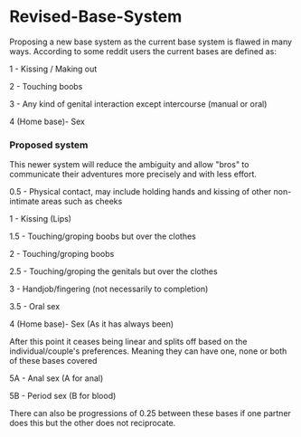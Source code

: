 # Revised-Base-System
Proposing a new base system as the current base system is flawed in many ways. 
According to some reddit users the current bases are defined as:

1 - Kissing / Making out

2 - Touching boobs

3 - Any kind of genital interaction except intercourse (manual or oral)

4 (Home base)- Sex

### Proposed system
This newer system will reduce the ambiguity and allow "bros" to communicate their adventures more precisely and with less effort.

0.5 - Physical contact, may include holding hands and kissing of other non-intimate areas such as cheeks

1 - Kissing (Lips)

1.5 - Touching/groping boobs but over the clothes

2 - Touching/groping boobs

2.5 - Touching/groping the genitals but over the clothes

3 - Handjob/fingering (not necessarily to completion)

3.5 - Oral sex

4 (Home base)- Sex (As it has always been)

After this point it ceases being linear and splits off based on the individual/couple's preferences. Meaning they can have one, none or both of these bases covered

5A - Anal sex (A for anal)

5B - Period sex (B for blood)

There can also be progressions of 0.25 between these bases if one partner does this but the other does not reciprocate.
